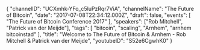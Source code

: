 {
    "channelID": "UCXmhk-YFo_c5luPzRqr7ViA",
    "channelName": "The Future of Bitcoin",
    "date": "2017-07-08T22:34:12.000Z",
    "draft": false,
    "events": [
        "The Future of Bitcoin Conference 2017"
    ],
    "speakers": ["Rob Mitchell", "Patrick van der Meijde"],
    "tags": [
        "bitcoin",
        "scaling",
        "Arnhem",
        "arnhem bitcoinstad"
    ],
    "title": "Welcome to The Future of Bitcoin & Arnhem - Rob Mitchell & Patrick van der Meijde",
    "youtubeID": "S52e6CgwhK0"
}
